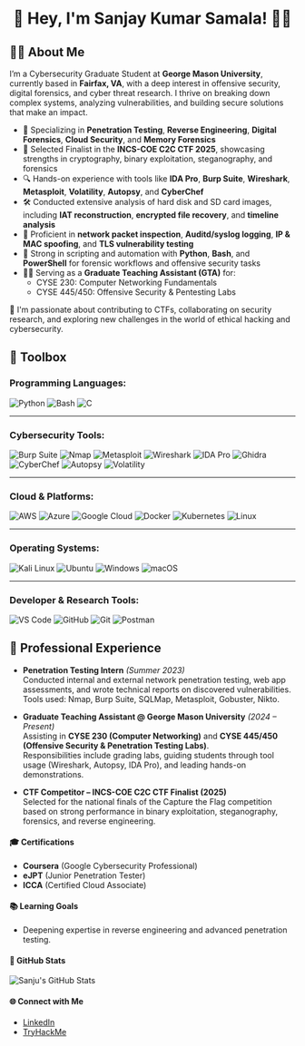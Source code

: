   <h1 align="center">👋 Hey, I'm Sanjay Kumar Samala! 🧑‍💻</h1>


## 👨‍💻 About Me

I’m a Cybersecurity Graduate Student at **George Mason University**, currently based in **Fairfax, VA**, with a deep interest in offensive security, digital forensics, and cyber threat research. I thrive on breaking down complex systems, analyzing vulnerabilities, and building secure solutions that make an impact.

- 🔐 Specializing in **Penetration Testing**, **Reverse Engineering**, **Digital Forensics**, **Cloud Security**, and **Memory Forensics**
- 🧠 Selected Finalist in the **INCS-COE C2C CTF 2025**, showcasing strengths in cryptography, binary exploitation, steganography, and forensics
- 🔍 Hands-on experience with tools like **IDA Pro**, **Burp Suite**, **Wireshark**, **Metasploit**, **Volatility**, **Autopsy**, and **CyberChef**
- 🛠️ Conducted extensive analysis of hard disk and SD card images, including **IAT reconstruction**, **encrypted file recovery**, and **timeline analysis**
- 📡 Proficient in **network packet inspection**, **Auditd/syslog logging**, **IP & MAC spoofing**, and **TLS vulnerability testing**
- 🎯 Strong in scripting and automation with **Python**, **Bash**, and **PowerShell** for forensic workflows and offensive security tasks
- 🧑‍🏫 Serving as a **Graduate Teaching Assistant (GTA)** for:
  - CYSE 230: Computer Networking Fundamentals
  - CYSE 445/450: Offensive Security & Pentesting Labs

🚀 I'm passionate about contributing to CTFs, collaborating on security research, and exploring new challenges in the world of ethical hacking and cybersecurity.

  

## 🧰 Toolbox

### Programming Languages:
![Python](https://img.shields.io/badge/Python-3776AB?style=flat-square&logo=python&logoColor=white)
![Bash](https://img.shields.io/badge/Bash-4EAA25?style=flat-square&logo=gnubash&logoColor=white)
![C](https://img.shields.io/badge/C-00599C?style=flat-square&logo=c&logoColor=white)

---

### Cybersecurity Tools:
![Burp Suite](https://img.shields.io/badge/Burp%20Suite-ff6610?style=flat-square&logo=burpsuite&logoColor=white)
![Nmap](https://img.shields.io/badge/Nmap-00488C?style=flat-square)
![Metasploit](https://img.shields.io/badge/Metasploit-3B4F91?style=flat-square)
![Wireshark](https://img.shields.io/badge/Wireshark-00629b?style=flat-square&logo=wireshark&logoColor=white)
![IDA Pro](https://img.shields.io/badge/IDA%20Pro-333333?style=flat-square)
![Ghidra](https://img.shields.io/badge/Ghidra-B31B1B?style=flat-square)
![CyberChef](https://img.shields.io/badge/CyberChef-6ecf0e?style=flat-square)
![Autopsy](https://img.shields.io/badge/Autopsy-1D76DB?style=flat-square)
![Volatility](https://img.shields.io/badge/Volatility-800080?style=flat-square)

---

### Cloud & Platforms:
![AWS](https://img.shields.io/badge/AWS-232f3e?style=flat-square&logo=amazonaws&logoColor=white)
![Azure](https://img.shields.io/badge/Azure-0078D4?style=flat-square&logo=microsoftazure&logoColor=white)
![Google Cloud](https://img.shields.io/badge/Google%20Cloud-4285F4?style=flat-square&logo=googlecloud&logoColor=white)
![Docker](https://img.shields.io/badge/Docker-2496ED?style=flat-square&logo=docker&logoColor=white)
![Kubernetes](https://img.shields.io/badge/Kubernetes-326CE5?style=flat-square&logo=kubernetes&logoColor=white)
![Linux](https://img.shields.io/badge/Linux-FCC624?style=flat-square&logo=linux&logoColor=black)

---

### Operating Systems:
![Kali Linux](https://img.shields.io/badge/Kali%20Linux-557C94?style=flat-square&logo=kalilinux&logoColor=white)
![Ubuntu](https://img.shields.io/badge/Ubuntu-E95420?style=flat-square&logo=ubuntu&logoColor=white)
![Windows](https://img.shields.io/badge/Windows-0078D6?style=flat-square&logo=windows&logoColor=white)
![macOS](https://img.shields.io/badge/macOS-000000?style=flat-square&logo=apple&logoColor=white)

---

### Developer & Research Tools:
![VS Code](https://img.shields.io/badge/VS%20Code-007ACC?style=flat-square&logo=visualstudiocode&logoColor=white)
![GitHub](https://img.shields.io/badge/GitHub-181717?style=flat-square&logo=github&logoColor=white)
![Git](https://img.shields.io/badge/Git-F05032?style=flat-square&logo=git&logoColor=white)
![Postman](https://img.shields.io/badge/Postman-FF6C37?style=flat-square&logo=postman&logoColor=white)


## 💼 Professional Experience


- **Penetration Testing Intern** *(Summer 2023)*  
  Conducted internal and external network penetration testing, web app assessments, and wrote technical reports on discovered vulnerabilities.  
  Tools used: Nmap, Burp Suite, SQLMap, Metasploit, Gobuster, Nikto.

- **Graduate Teaching Assistant @ George Mason University** *(2024 – Present)*  
  Assisting in **CYSE 230 (Computer Networking)** and **CYSE 445/450 (Offensive Security & Penetration Testing Labs)**.  
  Responsibilities include grading labs, guiding students through tool usage (Wireshark, Autopsy, IDA Pro), and leading hands-on demonstrations.

- **CTF Competitor – INCS-COE C2C CTF Finalist (2025)**  
  Selected for the national finals of the Capture the Flag competition based on strong performance in binary exploitation, steganography, forensics, and reverse engineering.



  

#### 🎓 Certifications
- **Coursera** (Google Cybersecurity Professional)
- **eJPT** (Junior Penetration Tester)  
- **ICCA** (Certified Cloud Associate)  

#### 📚 Learning Goals
- Deepening expertise in reverse engineering and advanced penetration testing.  

#### 🚀 GitHub Stats
![Sanju's GitHub Stats](https://github-readme-stats.vercel.app/api?username=SanjuCyb3r&show_icons=true&theme=dark)

#### 🌐 Connect with Me
- [LinkedIn](https://www.linkedin.com/in/sanjay-kumar-samala/)  
- [TryHackMe](https://tryhackme.com/p/sanju.samala)  
